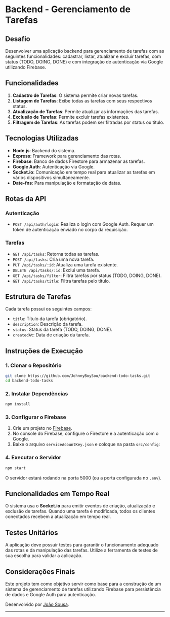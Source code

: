 # Backend - Gerenciamento de Tarefas

## Desafio

Desenvolver uma aplicação backend para gerenciamento de tarefas com as seguintes funcionalidades: cadastrar, listar, atualizar e excluir tarefas, com status (TODO, DOING, DONE) e com integração de autenticação via Google utilizando Firebase.

## Funcionalidades

1. **Cadastro de Tarefas**: O sistema permite criar novas tarefas.
2. **Listagem de Tarefas**: Exibe todas as tarefas com seus respectivos status.
3. **Atualização de Tarefas**: Permite atualizar as informações das tarefas.
4. **Exclusão de Tarefas**: Permite excluir tarefas existentes.
5. **Filtragem de Tarefas**: As tarefas podem ser filtradas por status ou título.

## Tecnologias Utilizadas

- **Node.js**: Backend do sistema.
- **Express**: Framework para gerenciamento das rotas.
- **Firebase**: Banco de dados Firestore para armazenar as tarefas.
- **Google Auth**: Autenticação via Google.
- **Socket.io**: Comunicação em tempo real para atualizar as tarefas em vários dispositivos simultaneamente.
- **Date-fns**: Para manipulação e formatação de datas.

## Rotas da API

### **Autenticação**
- `POST /api/auth/login`: Realiza o login com Google Auth. Requer um token de autenticação enviado no corpo da requisição.

### **Tarefas**
- `GET /api/tasks`: Retorna todas as tarefas.
- `POST /api/tasks`: Cria uma nova tarefa.
- `PUT /api/tasks/:id`: Atualiza uma tarefa existente.
- `DELETE /api/tasks/:id`: Exclui uma tarefa.
- `GET /api/tasks/filter`: Filtra tarefas por status (TODO, DOING, DONE).
- `GET /api/tasks/title`: Filtra tarefas pelo título.

## Estrutura de Tarefas

Cada tarefa possui os seguintes campos:
- `title`: Título da tarefa (obrigatório).
- `description`: Descrição da tarefa.
- `status`: Status da tarefa (TODO, DOING, DONE).
- `createdAt`: Data de criação da tarefa.

## Instruções de Execução

### 1. Clonar o Repositório

```bash
git clone https://github.com/JohnnyBoySou/backend-todo-tasks.git
cd backend-todo-tasks
```

### 2. Instalar Dependências

```bash
npm install
```

### 3. Configurar o Firebase

1. Crie um projeto no [Firebase](https://firebase.google.com/).
2. No console do Firebase, configure o Firestore e a autenticação com o Google.
3. Baixe o arquivo `serviceAcountKey.json` e coloque na pasta `src/config`:

### 4. Executar o Servidor

```bash
npm start
```

O servidor estará rodando na porta 5000 (ou a porta configurada no `.env`).

## Funcionalidades em Tempo Real

O sistema usa o **Socket.io** para emitir eventos de criação, atualização e exclusão de tarefas. Quando uma tarefa é modificada, todos os clientes conectados recebem a atualização em tempo real.

## Testes Unitários

A aplicação deve possuir testes para garantir o funcionamento adequado das rotas e da manipulação das tarefas. Utilize a ferramenta de testes de sua escolha para validar a aplicação.

## Considerações Finais

Este projeto tem como objetivo servir como base para a construção de um sistema de gerenciamento de tarefas utilizando Firebase para persistência de dados e Google Auth para autenticação.


Desenvolvido por [João Sousa](https://github.com/JohnnyBoySou).

---
